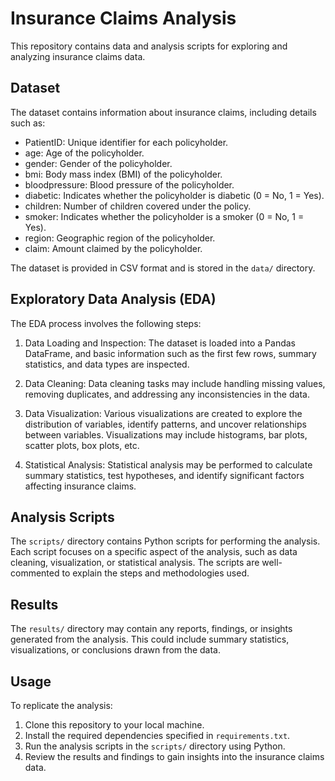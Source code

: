 # Insurance Claims Analysis

This repository contains data and analysis scripts for exploring and analyzing insurance claims data.

## Dataset

The dataset contains information about insurance claims, including details such as:

- PatientID: Unique identifier for each policyholder.
- age: Age of the policyholder.
- gender: Gender of the policyholder.
- bmi: Body mass index (BMI) of the policyholder.
- bloodpressure: Blood pressure of the policyholder.
- diabetic: Indicates whether the policyholder is diabetic (0 = No, 1 = Yes).
- children: Number of children covered under the policy.
- smoker: Indicates whether the policyholder is a smoker (0 = No, 1 = Yes).
- region: Geographic region of the policyholder.
- claim: Amount claimed by the policyholder.

The dataset is provided in CSV format and is stored in the `data/` directory.

## Exploratory Data Analysis (EDA)

The EDA process involves the following steps:

1. Data Loading and Inspection: The dataset is loaded into a Pandas DataFrame, and basic information such as the first few rows, summary statistics, and data types are inspected.

2. Data Cleaning: Data cleaning tasks may include handling missing values, removing duplicates, and addressing any inconsistencies in the data.

3. Data Visualization: Various visualizations are created to explore the distribution of variables, identify patterns, and uncover relationships between variables. Visualizations may include histograms, bar plots, scatter plots, box plots, etc.

4. Statistical Analysis: Statistical analysis may be performed to calculate summary statistics, test hypotheses, and identify significant factors affecting insurance claims.

## Analysis Scripts

The `scripts/` directory contains Python scripts for performing the analysis. Each script focuses on a specific aspect of the analysis, such as data cleaning, visualization, or statistical analysis. The scripts are well-commented to explain the steps and methodologies used.

## Results

The `results/` directory may contain any reports, findings, or insights generated from the analysis. This could include summary statistics, visualizations, or conclusions drawn from the data.

## Usage

To replicate the analysis:

1. Clone this repository to your local machine.
2. Install the required dependencies specified in `requirements.txt`.
3. Run the analysis scripts in the `scripts/` directory using Python.
4. Review the results and findings to gain insights into the insurance claims data.
